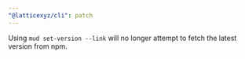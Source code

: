 ```yaml
---
"@latticexyz/cli": patch
---
```


Using `mud set-version --link` will no longer attempt to fetch the latest version from npm.

